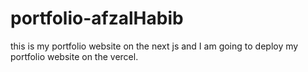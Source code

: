 # portfolio-afzalHabib
this is my portfolio website on the next js and I am going to deploy my portfolio website on the vercel.
